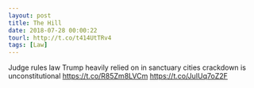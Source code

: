 ```yaml
---
layout: post
title: The Hill
date: 2018-07-28 00:00:22
tourl: http://t.co/t414UtTRv4
tags: [Law]
---
```

Judge rules law Trump heavily relied on in sanctuary cities crackdown is unconstitutional https://t.co/R85Zm8LVCm https://t.co/JuIUq7oZ2F